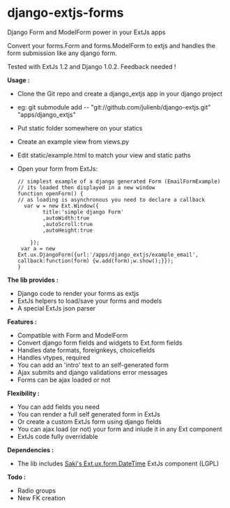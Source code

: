 django-extjs-forms
==================

Django Form and ModelForm power in your ExtJs apps

Convert your forms.Form and forms.ModelForm to extjs and handles the form submission like any django form.

Tested with ExtJs 1.2 and Django 1.0.2. Feedback needed !


**Usage :**

  - Clone the Git repo and create a django_extjs app in your django project
  - eg: git submodule add  -- "git://github.com/julienb/django-extjs.git"  "apps/django_extjs"
  - Put static folder somewhere on your statics
  - Create an example view from views.py
  - Edit static/example.html to match your view and static paths
  - Open your form from ExtJs:
  
        // simplest example of a django generated Form (EmailFormExample)
        // its loaded then displayed in a new window
        function openForm() {
        // as loading is asynchronous you need to declare a callback
          var w = new Ext.Window({
                title:'simple django Form'
                ,autoWidth:true
                ,autoScroll:true
                ,autoHeight:true
              
            });
         var a = new Ext.ux.DjangoForm({url:'/apps/django_extjs/example_email', callback:function(form) {w.add(form);w.show();}});
        }
             
  
**The lib provides :**

  - Django code to render your forms as extjs
  - ExtJs helpers to load/save your forms and models
  - A special ExtJs json parser

**Features :**

  - Compatible with Form and ModelForm
  - Convert django form fields and widgets to Ext.form fields
  - Handles date formats, foreignkeys, choicefields
  - Handles vtypes, required
  - You can add an 'intro' text to an self-generated form
  - Ajax submits and django validations error messages
  - Forms can be ajax loaded or not

**Flexibility :**

  - You can add fields you need
  - You can render a full self generated form in ExtJs
  - Or create a custom ExtJs form using django fields
  - You can ajax load (or not) your form and inlude it in any Ext component
  - ExtJs code fully overridable

**Dependencies :**

  - The lib includes [Saki's Ext.ux.form.DateTime][1] ExtJs component (LGPL)
  
  
**Todo :** 

  - Radio groups
  - New FK creation

  
  
  
  [1]: http://www.extjs.com/forum/showthread.php?t=22661
 